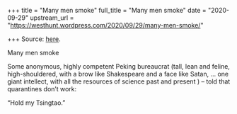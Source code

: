 +++
title = "Many men smoke"
full_title = "Many men smoke"
date = "2020-09-29"
upstream_url = "https://westhunt.wordpress.com/2020/09/29/many-men-smoke/"

+++
Source: [here](https://westhunt.wordpress.com/2020/09/29/many-men-smoke/).

Many men smoke

Some anonymous, highly competent Peking bureaucrat (tall, lean and
feline, high-shouldered, with a brow like Shakespeare and a face like
Satan, … one giant intellect, with all the resources of science past and
present ) – told that quarantines don’t work:

“Hold my Tsingtao.”

